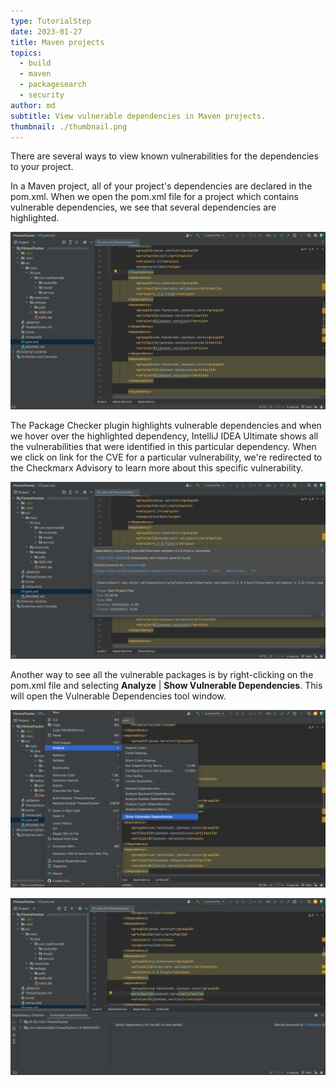 ```yaml
---
type: TutorialStep
date: 2023-01-27
title: Maven projects
topics:
  - build
  - maven
  - packagesearch
  - security
author: md
subtitle: View vulnerable dependencies in Maven projects.
thumbnail: ./thumbnail.png
---
```


There are several ways to view known vulnerabilities for the dependencies to your project.

In a Maven project, all of your project's dependencies are declared in the pom.xml. When we open the pom.xml file for a project which contains vulnerable dependencies, we see that several dependencies are highlighted.

![Maven pom.xml with vulnerable dependencies highlighted](pomxml-highlight.png)

The Package Checker plugin highlights vulnerable dependencies and when we hover over the highlighted dependency, IntelliJ IDEA Ultimate shows all the vulnerabilities that were identified in this particular dependency. When we click on link for the CVE for a particular vulnerability, we're redirected to the Checkmarx Advisory to learn more about this specific vulnerability.

![Maven pom.xml with hover](hover.png)

Another way to see all the vulnerable packages is by right-clicking on the pom.xml file and selecting **Analyze** | **Show Vulnerable Dependencies**. This will open the Vulnerable Dependencies tool window.

![Open Vulnerable Dependencies tool window from pom.xml](open-from-pomxml.png)

![Vulnerable Dependencies tool window](vulnerable-dependencies-tool-window.png)
